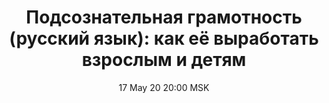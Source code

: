 ---
title: "Подсознательная грамотность (русский язык): как её выработать взрослым и детям"
date: "17 May 20 20:00 MSK"
draft: false
speakers: ["aleksei-c"] 
videos:
  доклад: lCGIgPJOygA
  обсуждение доклада: XShlPvSFXtE
---
